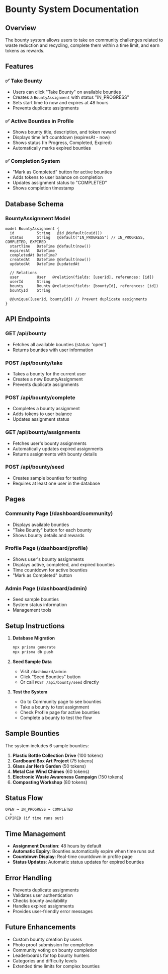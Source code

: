# Bounty System Documentation

## Overview
The bounty system allows users to take on community challenges related to waste reduction and recycling, complete them within a time limit, and earn tokens as rewards.

## Features

### ✅ Take Bounty
- Users can click "Take Bounty" on available bounties
- Creates a `BountyAssignment` with status "IN_PROGRESS"
- Sets start time to now and expires at 48 hours
- Prevents duplicate assignments

### ✅ Active Bounties in Profile
- Shows bounty title, description, and token reward
- Displays time left countdown (expiresAt - now)
- Shows status (In Progress, Completed, Expired)
- Automatically marks expired bounties

### ✅ Completion System
- "Mark as Completed" button for active bounties
- Adds tokens to user balance on completion
- Updates assignment status to "COMPLETED"
- Shows completion timestamp

## Database Schema

### BountyAssignment Model
```prisma
model BountyAssignment {
  id          String   @id @default(cuid())
  status      String   @default("IN_PROGRESS") // IN_PROGRESS, COMPLETED, EXPIRED
  startTime   DateTime @default(now())
  expiresAt   DateTime
  completedAt DateTime?
  createdAt   DateTime @default(now())
  updatedAt   DateTime @updatedAt

  // Relations
  user        User   @relation(fields: [userId], references: [id])
  userId      String
  bounty      Bounty @relation(fields: [bountyId], references: [id])
  bountyId    String

  @@unique([userId, bountyId]) // Prevent duplicate assignments
}
```

## API Endpoints

### GET /api/bounty
- Fetches all available bounties (status: 'open')
- Returns bounties with user information

### POST /api/bounty/take
- Takes a bounty for the current user
- Creates a new BountyAssignment
- Prevents duplicate assignments

### POST /api/bounty/complete
- Completes a bounty assignment
- Adds tokens to user balance
- Updates assignment status

### GET /api/bounty/assignments
- Fetches user's bounty assignments
- Automatically updates expired assignments
- Returns assignments with bounty details

### POST /api/bounty/seed
- Creates sample bounties for testing
- Requires at least one user in the database

## Pages

### Community Page (/dashboard/community)
- Displays available bounties
- "Take Bounty" button for each bounty
- Shows bounty details and rewards

### Profile Page (/dashboard/profile)
- Shows user's bounty assignments
- Displays active, completed, and expired bounties
- Time countdown for active bounties
- "Mark as Completed" button

### Admin Page (/dashboard/admin)
- Seed sample bounties
- System status information
- Management tools

## Setup Instructions

1. **Database Migration**
   ```bash
   npx prisma generate
   npx prisma db push
   ```

2. **Seed Sample Data**
   - Visit `/dashboard/admin`
   - Click "Seed Bounties" button
   - Or call `POST /api/bounty/seed` directly

3. **Test the System**
   - Go to Community page to see bounties
   - Take a bounty to test assignment
   - Check Profile page for active bounties
   - Complete a bounty to test the flow

## Sample Bounties

The system includes 6 sample bounties:
1. **Plastic Bottle Collection Drive** (100 tokens)
2. **Cardboard Box Art Project** (75 tokens)
3. **Glass Jar Herb Garden** (50 tokens)
4. **Metal Can Wind Chimes** (60 tokens)
5. **Electronic Waste Awareness Campaign** (150 tokens)
6. **Composting Workshop** (80 tokens)

## Status Flow

```
OPEN → IN_PROGRESS → COMPLETED
  ↓
EXPIRED (if time runs out)
```

## Time Management

- **Assignment Duration**: 48 hours by default
- **Automatic Expiry**: Bounties automatically expire when time runs out
- **Countdown Display**: Real-time countdown in profile page
- **Status Updates**: Automatic status updates for expired bounties

## Error Handling

- Prevents duplicate assignments
- Validates user authentication
- Checks bounty availability
- Handles expired assignments
- Provides user-friendly error messages

## Future Enhancements

- Custom bounty creation by users
- Photo proof submission for completion
- Community voting on bounty completion
- Leaderboards for top bounty hunters
- Categories and difficulty levels
- Extended time limits for complex bounties
